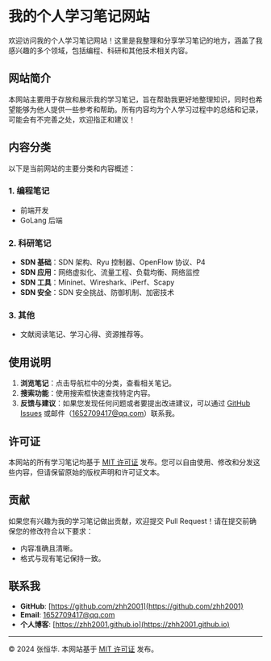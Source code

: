 # 我的个人学习笔记网站

欢迎访问我的个人学习笔记网站！这里是我整理和分享学习笔记的地方，涵盖了我感兴趣的多个领域，包括编程、科研和其他技术相关内容。

## 网站简介
本网站主要用于存放和展示我的学习笔记，旨在帮助我更好地整理知识，同时也希望能够为他人提供一些参考和帮助。所有内容均为个人学习过程中的总结和记录，可能会有不完善之处，欢迎指正和建议！

## 内容分类
以下是当前网站的主要分类和内容概述：

### 1. 编程笔记
- 前端开发
- GoLang 后端

### 2. 科研笔记
- ​**SDN 基础**：SDN 架构、Ryu 控制器、OpenFlow 协议、P4
- ​**SDN 应用**：网络虚拟化、流量工程、负载均衡、网络监控
- ​**SDN 工具**：Mininet、Wireshark、iPerf、Scapy
- ​**SDN 安全**：SDN 安全挑战、防御机制、加密技术

### 3. 其他
- 文献阅读笔记、学习心得、资源推荐等。

## 使用说明
1. ​**浏览笔记**：点击导航栏中的分类，查看相关笔记。
2. ​**搜索功能**：使用搜索框快速查找特定内容。
3. ​**反馈与建议**：如果您发现任何问题或者要提出改进建议，可以通过 [GitHub Issues](https://github.com/zhh2001/zhh2001.github.io/issues) 或邮件（<a href="mailto:1652709417@qq.com">1652709417@qq.com</a>）联系我。

## 许可证
本网站的所有学习笔记均基于 [MIT 许可证](https://github.com/zhh2001/zhh2001.github.io?tab=MIT-1-ov-file#readme) 发布。您可以自由使用、修改和分发这些内容，但请保留原始的版权声明和许可证文本。

## 贡献
如果您有兴趣为我的学习笔记做出贡献，欢迎提交 Pull Request！请在提交前确保您的修改符合以下要求：
- 内容准确且清晰。
- 格式与现有笔记保持一致。

## 联系我
- ​**GitHub**: [https://github.com/zhh2001](https://github.com/zhh2001)
- ​**Email**: <a href="mailto:1652709417@qq.com">1652709417@qq.com</a>
- ​**个人博客**: [https://zhh2001.github.io](https://zhh2001.github.io)

---

© 2024 张恒华. 本网站基于 [MIT 许可证](https://github.com/zhh2001/zhh2001.github.io?tab=MIT-1-ov-file#readme) 发布。
